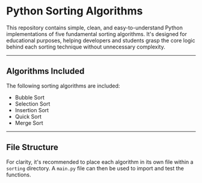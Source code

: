 # Python Sorting Algorithms

This repository contains simple, clean, and easy-to-understand Python implementations of five fundamental sorting algorithms. It's designed for educational purposes, helping developers and students grasp the core logic behind each sorting technique without unnecessary complexity.

---

## Algorithms Included

The following sorting algorithms are included:

* Bubble Sort
* Selection Sort
* Insertion Sort
* Quick Sort
* Merge Sort

---

## File Structure

For clarity, it's recommended to place each algorithm in its own file within a `sorting` directory. A `main.py` file can then be used to import and test the functions.
